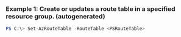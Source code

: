 ### Example 1: Create or updates a route table in a specified resource group. (autogenerated)
```powershell
PS C:\> Set-AzRouteTable -RouteTable <PSRouteTable>
```

